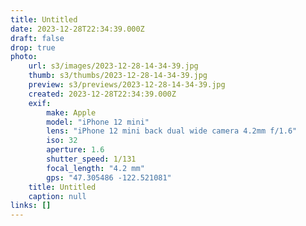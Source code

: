 ```yaml
---
title: Untitled
date: 2023-12-28T22:34:39.000Z
draft: false
drop: true
photo:
    url: s3/images/2023-12-28-14-34-39.jpg
    thumb: s3/thumbs/2023-12-28-14-34-39.jpg
    preview: s3/previews/2023-12-28-14-34-39.jpg
    created: 2023-12-28T22:34:39.000Z
    exif:
        make: Apple
        model: "iPhone 12 mini"
        lens: "iPhone 12 mini back dual wide camera 4.2mm f/1.6"
        iso: 32
        aperture: 1.6
        shutter_speed: 1/131
        focal_length: "4.2 mm"
        gps: "47.305486 -122.521081"
    title: Untitled
    caption: null
links: []
---
```


